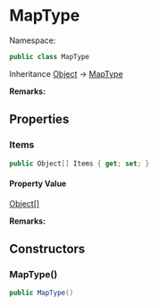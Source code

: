 # MapType

Namespace:

```csharp
public class MapType
```

Inheritance [Object](https://docs.microsoft.com/en-us/dotnet/api/system.object) → [MapType](./maptype.md)

**Remarks:**



## Properties

### <a id="properties-items"/>**Items**

```csharp
public Object[] Items { get; set; }
```

#### Property Value

[Object[]](https://docs.microsoft.com/en-us/dotnet/api/system.object)<br>

**Remarks:**



## Constructors

### <a id="constructors-.ctor"/>**MapType()**

```csharp
public MapType()
```
